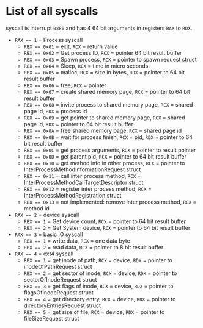 # List of all syscalls
syscall is interrupt `0x80` and has 4 64 bit arguments in registers `RAX` to `RDX`.  
 * `RAX == 1` = Process syscall
   * `RBX == 0x01` = exit, `RCX` = return value
   * `RBX == 0x02` = Get process ID, `RCX` = pointer 64 bit result buffer
   * `RBX == 0x03` = Spawn process, `RCX` = pointer to spawn request struct
   * `RBX == 0x04` = Sleep, `RCX` = time in micro seconds
   * `RBX == 0x05` = malloc, `RCX` = size in bytes, `RDX` = pointer to 64 bit result buffer
   * `RBX == 0x06` = free, `RCX` = pointer
   * `RBX == 0x07` = create shared memory page, `RCX` = pointer to 64 bit result buffer
   * `RBX == 0x08` = invite process to shared memory page, `RCX` = shared page id, `RDX` = process id
   * `RBX == 0x09` = get pointer to shared memory page, `RCX` = shared page id, `RDX` = pointer to 64 bit result buffer
   * `RBX == 0x0A` = free shared memory page, `RCX` = shared page id
   * `RBX == 0x0B` = wait for process finish, `RCX` = pid, `RDX` = pointer to 64 bit result buffer
   * `RBX == 0x0C` = get process arguments, `RCX` = pointer to result pointer
   * `RBX == 0x0D` = get parent pid, `RCX` = pointer to 64 bit result buffer
   * `RBX == 0x10` = get method info in other process, `RCX` = pointer to InterProcessMethodInformationRequest struct
   * `RBX == 0x11` = call inter process method, `RCX` = InterProcessMethodCallTargetDescriptor struct
   * `RBX == 0x12` = register inter process method, `RCX` = InterProcessMethodRegistration struct
   * `RBX == 0x13` = not implemented: remove inter process method, `RCX` = method id
 * `RAX == 2` = device syscall
   * `RBX == 1` = Get device count, `RCX` = pointer to 64 bit result buffer
   * `RBX == 2` = Get System device, `RCX` = pointer to 64 bit result buffer
 * `RAX == 3` = basic IO syscall
   * `RBX == 1` = write data, `RCX` = one data byte
   * `RBX == 2` = read data, `RCX` = pointer to 8 bit result buffer
 * `RAX == 4` = ext4 syscall
   * `RBX == 1` = get inode of path, `RCX` = device, `RDX` = pointer to inodeOfPathRequest struct
   * `RBX == 2` = get sector of inode, `RCX` = device, `RDX` = pointer to sectorOfInodeRequest struct
   * `RBX == 3` = get flags of inode, `RCX` = device, `RDX` = pointer to flagsOfInodeRequest struct
   * `RBX == 4` = get directory entry, `RCX` = device, `RDX` = pointer to directoryEntriesRequest struct
   * `RBX == 5` = get size of file, `RCX` = device, `RDX` = pointer to fileSizeRequest struct